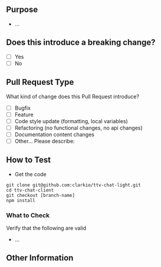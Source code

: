 ## Purpose

<!-- Describe the intention of the changes being proposed. What problem does it solve or functionality does it add? -->

- ...

## Does this introduce a breaking change?

<!-- Mark one with an "x". -->

- [ ] Yes
- [ ] No

## Pull Request Type

What kind of change does this Pull Request introduce?

<!-- Please check the one that applies to this PR using "x". -->

- [ ] Bugfix
- [ ] Feature
- [ ] Code style update (formatting, local variables)
- [ ] Refactoring (no functional changes, no api changes)
- [ ] Documentation content changes
- [ ] Other... Please describe:

## How to Test

<!-- please provide details how to manually test the changes being implemented when applicable -->

- Get the code

```
git clone git@github.com:clarkio/ttv-chat-light.git
cd ttv-chat-client
git checkout [branch-name]
npm install
```

### What to Check

Verify that the following are valid

- ...

## Other Information

<!-- Add any other helpful information that may be needed here. -->
